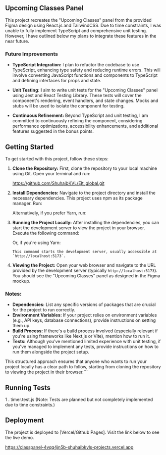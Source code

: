 ## Upcoming Classes Panel

This project recreates the "Upcoming Classes" panel from the provided Figma design using React.js and TailwindCSS. Due to time constraints, I was unable to fully implement TypeScript and comprehensive unit testing. However, I have outlined below my plans to integrate these features in the near future.

### Future Improvements

- **TypeScript Integration:** I plan to refactor the codebase to use TypeScript, enhancing type safety and reducing runtime errors. This will involve converting JavaScript functions and components to TypeScript and defining interfaces for props and state.

- **Unit Testing:** I aim to write unit tests for the "Upcoming Classes" panel using Jest and React Testing Library. These tests will cover the component's rendering, event handlers, and state changes. Mocks and stubs will be used to isolate the component for testing.

- **Continuous Refinement:** Beyond TypeScript and unit testing, I am committed to continuously refining the component, considering performance optimizations, accessibility enhancements, and additional features suggested in the bonus points.

## Getting Started

To get started with this project, follow these steps:

1. **Clone the Repository:**
   First, clone the repository to your local machine using Git. Open your terminal and run:
   
    https://github.com/ShuhaibKVL/Elt_global.git

2. **Install Dependencies:**
   Navigate to the project directory and install the necessary dependencies. This project uses npm as its package manager. Run:

    Alternatively, if you prefer Yarn, run:

    
3. **Running the Project Locally:**
   After installing the dependencies, you can start the development server to view the project in your browser. Execute the following command:

    Or, if you're using Yarn:

       This command starts the development server, usually accessible at `http://localhost:5173`.

4. **Viewing the Project:**
   Open your web browser and navigate to the URL provided by the development server (typically `http://localhost:5173`). You should see the "Upcoming Classes" panel as designed in the Figma mockup.

### Notes:
- **Dependencies:** List any specific versions of packages that are crucial for the project to run correctly.
- **Environment Variables:** If your project relies on environment variables (e.g., API keys, database connections), provide instructions on setting them up.
- **Build Process:** If there's a build process involved (especially relevant if you're using frameworks like Next.js or Vite), mention how to run it.
- **Tests:** Although you've mentioned limited experience with unit testing, if you've managed to implement any tests, provide instructions on how to run them alongside the project setup.

This structured approach ensures that anyone who wants to run your project locally has a clear path to follow, starting from cloning the repository to viewing the project in their browser.```





## Running Tests
1 . timer.test.js
(Note: Tests are planned but not completely implemented due to time constraints.)

## Deployment

The project is deployed to [Vercel/Github Pages]. Visit the link below to see the live demo.

https://classpanel-4vqq4jn5b-shuhaibkvls-projects.vercel.app
